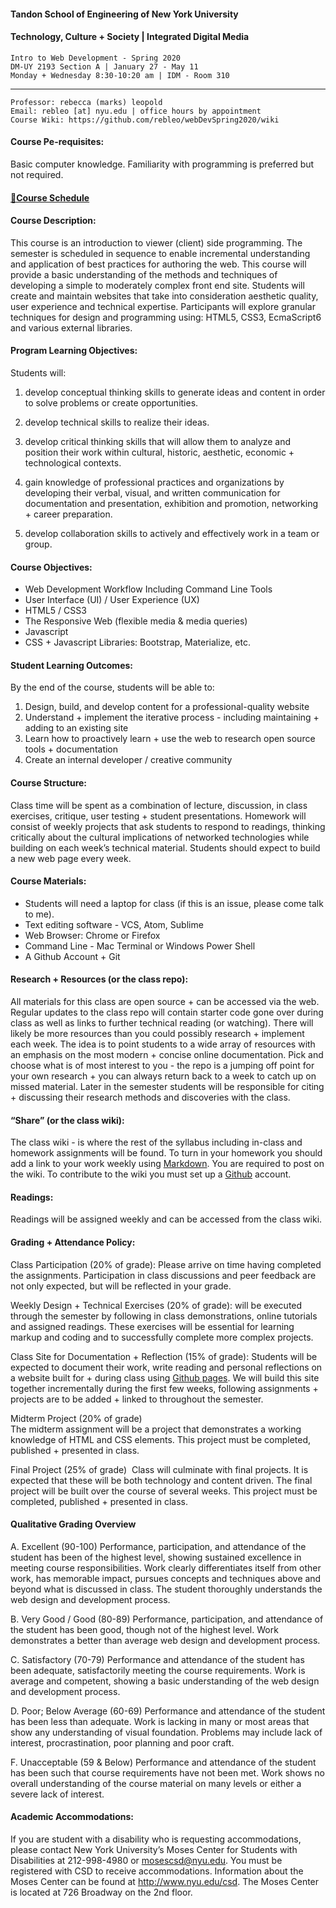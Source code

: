 #### Tandon School of Engineering of New York University
#### Technology, Culture + Society | Integrated Digital Media
```
Intro to Web Development - Spring 2020
DM-UY 2193 Section A | January 27 - May 11
Monday + Wednesday 8:30-10:20 am | IDM - Room 310
```
***
```
Professor: rebecca (marks) leopold
Email: rebleo [at] nyu.edu | office hours by appointment
Course Wiki: https://github.com/rebleo/webDevSpring2020/wiki
```

#### Course Pe-requisites:
Basic computer knowledge. Familiarity with programming is preferred but not required.

#### [🔗Course Schedule](schedule.md)

#### Course Description:
This course is an introduction to viewer (client) side programming. The semester is scheduled in sequence to enable incremental understanding and application of best practices for authoring the web. This course will provide a basic understanding of the methods and techniques of developing a simple to moderately complex front end site. Students will create and maintain websites that take into consideration aesthetic quality, user experience and technical expertise. Participants will explore granular techniques for design and programming using: HTML5, CSS3, EcmaScript6 and various external libraries.

#### Program Learning Objectives:
Students will:
1. develop conceptual thinking skills to generate ideas and content in order to solve problems or create opportunities.

2. develop technical skills to realize their ideas.

3. develop critical thinking skills that will allow them to analyze and position their work within cultural, historic, aesthetic, economic + technological contexts.

4. gain knowledge of professional practices and organizations by developing their verbal, visual, and written communication for documentation and presentation, exhibition and promotion, networking + career preparation.

5. develop collaboration skills to actively and effectively work in a team or group.


#### Course Objectives:
* Web Development Workflow Including Command Line Tools
* User Interface (UI) / User Experience (UX)
* HTML5 / CSS3
* The Responsive Web (flexible media & media queries)
* Javascript
* CSS + Javascript Libraries: Bootstrap, Materialize, etc.

#### Student Learning Outcomes:
By the end of the course, students will be able to:
1. Design, build, and develop content for a professional-quality website
2. Understand + implement the iterative process - including maintaining + adding to an existing site
3. Learn how to proactively learn + use the web to research open source tools + documentation
4. Create an internal developer / creative community

#### Course Structure:
Class time will be spent as a combination of lecture, discussion, in class exercises, critique, user testing + student presentations. Homework will consist of weekly projects that ask students to respond to readings, thinking critically about the cultural implications of networked technologies while building on each week’s technical material. Students should expect to build a new web page every week.

#### Course Materials:
* Students will need a laptop for class (if this is an issue, please come talk to me).
* Text editing software - VCS, Atom, Sublime
* Web Browser: Chrome or Firefox
* Command Line - Mac Terminal or Windows Power Shell
* A Github Account + Git

#### Research + Resources (or the class repo):
All materials for this class are open source + can be accessed via the web. Regular updates to the class repo will contain starter code gone over during class as well as links to further technical reading (or watching). There will likely be more resources than you could possibly research + implement each week. The idea is to point students to a wide array of resources with an emphasis on the most modern + concise online documentation. Pick and choose what is of most interest to you - the repo is a jumping off point for your own research + you can always return back to a week to catch up on missed material. Later in the semester students will be responsible for citing + discussing their research methods and discoveries with the class. 

#### “Share” (or the class wiki):
The class wiki - is where the rest of the syllabus including in-class and homework assignments will be found. To turn in your homework you should add a link to your work weekly using [Markdown](https://www.markdownguide.org/). You are required to post on the wiki. To contribute to the wiki you must set up a [Github](http://www.github.com) account.

#### Readings:
Readings will be assigned weekly and can be accessed from the class wiki.

#### Grading + Attendance Policy:
Class Participation (20% of grade): Please arrive on time having completed the assignments. Participation in class discussions and peer feedback are not only expected, but will be reflected in your grade. 

Weekly Design + Technical Exercises (20% of grade): will be executed through the semester by following in class demonstrations, online tutorials and assigned readings. These exercises will be essential for learning markup and coding and to successfully complete more complex projects.

Class Site for Documentation + Reflection (15% of grade):
Students will be expected to document their work, write reading and personal reflections on a website built for + during class using [Github pages](https://pages.github.com/). We will build this site together incrementally during the first few weeks, following assignments + projects are to be added + linked to throughout the semester. 

Midterm Project (20% of grade)  
The midterm assignment will be a project that demonstrates a working knowledge of HTML and CSS elements. This project must be completed, published + presented in class.

Final Project (25% of grade) 
Class will culminate with final projects. It is expected that these will be both technology and content driven. The final project will be built over the course of several weeks. This project must be completed, published + presented in class. 

#### Qualitative Grading Overview
A. Excellent (90-100)
Performance, participation, and attendance of the student has been of the highest level, showing sustained excellence in meeting course responsibilities. Work clearly differentiates itself from other work, has memorable impact, pursues concepts and techniques above and beyond what is discussed in class. The student thoroughly understands the web design and development process.

B. Very Good / Good (80-89)
Performance, participation, and attendance of the student has been good, though not of the highest level. Work demonstrates a better than average web design and development process.

C. Satisfactory (70-79)
Performance and attendance of the student has been adequate, satisfactorily meeting the course requirements. Work is average and competent, showing a basic understanding of the web design and development process.

D. Poor; Below Average (60-69)
Performance and attendance of the student has been less than adequate. Work is lacking in many or most areas that show any understanding of visual foundation. Problems may include lack of interest, procrastination, poor planning and poor craft.

F. Unacceptable (59 & Below)
Performance and attendance of the student has been such that course requirements have not been met. Work shows no overall understanding of the course material on many levels or either a severe lack of interest.

#### Academic Accommodations:
If you are student with a disability who is requesting accommodations, please contact New York University’s Moses Center for Students with Disabilities at 212-998-4980 or mosescsd@nyu.edu. You must be registered with CSD to receive accommodations. Information about the Moses Center can be found at http://www.nyu.edu/csd. The Moses Center is located at 726 Broadway on the 2nd floor.